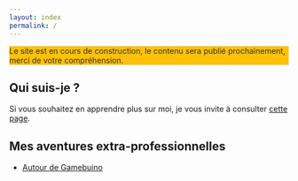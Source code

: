 ```yaml
---
layout: index
permalink: /
---
```


<section>
	<article style="background-color: #ffc107; color: #333;" >
		<p>
			Le site est en cours de construction, le contenu sera publié prochainement, merci de votre compréhension.
		</p>
	</article>
	<article>
		<h2>Qui suis-je ?</h2>
		<p>
			Si vous souhaitez en apprendre plus sur moi, je vous invite à consulter <a href="{{ site.url }}/qui-suis-je" >cette page</a>.
		</p>
	</article>
	<article>
		<h2>Mes aventures extra-professionnelles</h2>
		<ul class="ressource" >
			<li><a href="https://gamebuino.cthubert.fr" >Autour de Gamebuino</a></li>
		</ul>
	</article>
</section>
